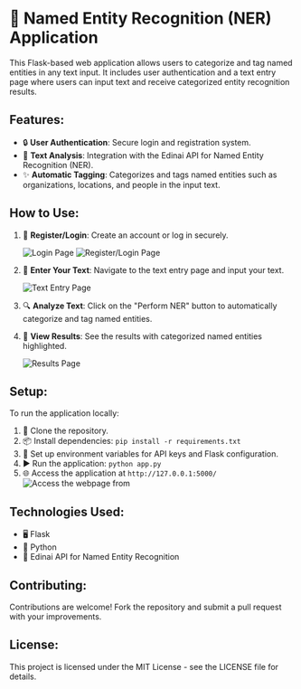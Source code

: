 # 🌟 **Named Entity Recognition (NER) Application**

This Flask-based web application allows users to categorize and tag named entities in any text input. It includes user authentication and a text entry page where users can input text and receive categorized entity recognition results.


## **Features:**
- 🔒 **User Authentication**: Secure login and registration system.
- 🧠 **Text Analysis**: Integration with the Edinai API for Named Entity Recognition (NER).
- ✨ **Automatic Tagging**: Categorizes and tags named entities such as organizations, locations, and people in the input text.

## **How to Use:**
1. 📝 **Register/Login**: Create an account or log in securely.


    ![Login Page](https://private-user-images.githubusercontent.com/112764699/347789791-a23c32d5-a6a2-4755-97db-0f3b9d311619.png?jwt=eyJhbGciOiJIUzI1NiIsInR5cCI6IkpXVCJ9.eyJpc3MiOiJnaXRodWIuY29tIiwiYXVkIjoicmF3LmdpdGh1YnVzZXJjb250ZW50LmNvbSIsImtleSI6ImtleTUiLCJleHAiOjE3MjM5MTc1NzYsIm5iZiI6MTcyMzkxNzI3NiwicGF0aCI6Ii8xMTI3NjQ2OTkvMzQ3Nzg5NzkxLWEyM2MzMmQ1LWE2YTItNDc1NS05N2RiLTBmM2I5ZDMxMTYxOS5wbmc_WC1BbXotQWxnb3JpdGhtPUFXUzQtSE1BQy1TSEEyNTYmWC1BbXotQ3JlZGVudGlhbD1BS0lBVkNPRFlMU0E1M1BRSzRaQSUyRjIwMjQwODE3JTJGdXMtZWFzdC0xJTJGczMlMkZhd3M0X3JlcXVlc3QmWC1BbXotRGF0ZT0yMDI0MDgxN1QxNzU0MzZaJlgtQW16LUV4cGlyZXM9MzAwJlgtQW16LVNpZ25hdHVyZT04NzgzOGIwNzBkMjMyNzkyYWFhM2ZiOGE5ZjljNWQzYTg0MmYyYWZlNzM2MDI5MmM2ZjRlYjIyOGM2MDhhNjYyJlgtQW16LVNpZ25lZEhlYWRlcnM9aG9zdCZhY3Rvcl9pZD0wJmtleV9pZD0wJnJlcG9faWQ9MCJ9.3KAFT9tNQRTmfgUlV3xVKU3mGx3l_G6ZM8Y_NDZs_p0)
   ![Register/Login Page](https://private-user-images.githubusercontent.com/112764699/347789791-a23c32d5-a6a2-4755-97db-0f3b9d311619.png?jwt=eyJhbGciOiJIUzI1NiIsInR5cCI6IkpXVCJ9.eyJpc3MiOiJnaXRodWIuY29tIiwiYXVkIjoicmF3LmdpdGh1YnVzZXJjb250ZW50LmNvbSIsImtleSI6ImtleTUiLCJleHAiOjE3MjA2OTU3MzIsIm5iZiI6MTcyMDY5NTQzMiwicGF0aCI6Ii8xMTI3NjQ2OTkvMzQ3Nzg5NzkxLWEyM2MzMmQ1LWE2YTItNDc1NS05N2RiLTBmM2I5ZDMxMTYxOS5wbmc_WC1BbXotQWxnb3JpdGhtPUFXUzQtSE1BQy1TSEEyNTYmWC1BbXotQ3JlZGVudGlhbD1BS0lBVkNPRFlMU0E1M1BRSzRaQSUyRjIwMjQwNzExJTJGdXMtZWFzdC0xJTJGczMlMkZhd3M0X3JlcXVlc3QmWC1BbXotRGF0ZT0yMDI0MDcxMVQxMDU3MTJaJlgtQW16LUV4cGlyZXM9MzAwJlgtQW16LVNpZ25hdHVyZT00YWJjYzRmODZkZWM1YjlkZDM3MDE0OWI0ODY0MjBkYzUxZDk5MWFiMTY3ZDY1YmJkZmQ5Yjg4ZjFiZDU0MDg4JlgtQW16LVNpZ25lZEhlYWRlcnM9aG9zdCZhY3Rvcl9pZD0wJmtleV9pZD0wJnJlcG9faWQ9MCJ9.hiQUFJuIQwaq7GannShGD_-Reltk3t-36uxolv6DtJ8) <!-- Replace with your register/login page image path -->
3. 💬 **Enter Your Text**: Navigate to the text entry page and input your text.

   ![Text Entry Page](https://private-user-images.githubusercontent.com/112764699/347789806-7d1e8dd8-b1a8-432c-adf2-860c2877ace5.png?jwt=eyJhbGciOiJIUzI1NiIsInR5cCI6IkpXVCJ9.eyJpc3MiOiJnaXRodWIuY29tIiwiYXVkIjoicmF3LmdpdGh1YnVzZXJjb250ZW50LmNvbSIsImtleSI6ImtleTUiLCJleHAiOjE3MjA2OTU3MzIsIm5iZiI6MTcyMDY5NTQzMiwicGF0aCI6Ii8xMTI3NjQ2OTkvMzQ3Nzg5ODA2LTdkMWU4ZGQ4LWIxYTgtNDMyYy1hZGYyLTg2MGMyODc3YWNlNS5wbmc_WC1BbXotQWxnb3JpdGhtPUFXUzQtSE1BQy1TSEEyNTYmWC1BbXotQ3JlZGVudGlhbD1BS0lBVkNPRFlMU0E1M1BRSzRaQSUyRjIwMjQwNzExJTJGdXMtZWFzdC0xJTJGczMlMkZhd3M0X3JlcXVlc3QmWC1BbXotRGF0ZT0yMDI0MDcxMVQxMDU3MTJaJlgtQW16LUV4cGlyZXM9MzAwJlgtQW16LVNpZ25hdHVyZT0yMWYzMDRlMmZmZjE1MjEzODRmZTIxNmNkNzY1ZDExMWJlMGE1ZGNhMTgzODBkMWI1ZWRkYWE4MjhjODgxYjNkJlgtQW16LVNpZ25lZEhlYWRlcnM9aG9zdCZhY3Rvcl9pZD0wJmtleV9pZD0wJnJlcG9faWQ9MCJ9.JmgkV8D5iaNeMD2imaEBw26odfkatkHbLRBDVBspaKw) <!-- Replace with your text entry page image path -->
5. 🔍 **Analyze Text**: Click on the "Perform NER" button to automatically categorize and tag named entities.

6. 📄 **View Results**: See the results with categorized named entities highlighted.

   ![Results Page](https://private-user-images.githubusercontent.com/112764699/347789806-7d1e8dd8-b1a8-432c-adf2-860c2877ace5.png?jwt=eyJhbGciOiJIUzI1NiIsInR5cCI6IkpXVCJ9.eyJpc3MiOiJnaXRodWIuY29tIiwiYXVkIjoicmF3LmdpdGh1YnVzZXJjb250ZW50LmNvbSIsImtleSI6ImtleTUiLCJleHAiOjE3MjA2OTU3MzIsIm5iZiI6MTcyMDY5NTQzMiwicGF0aCI6Ii8xMTI3NjQ2OTkvMzQ3Nzg5ODA2LTdkMWU4ZGQ4LWIxYTgtNDMyYy1hZGYyLTg2MGMyODc3YWNlNS5wbmc_WC1BbXotQWxnb3JpdGhtPUFXUzQtSE1BQy1TSEEyNTYmWC1BbXotQ3JlZGVudGlhbD1BS0lBVkNPRFlMU0E1M1BRSzRaQSUyRjIwMjQwNzExJTJGdXMtZWFzdC0xJTJGczMlMkZhd3M0X3JlcXVlc3QmWC1BbXotRGF0ZT0yMDI0MDcxMVQxMDU3MTJaJlgtQW16LUV4cGlyZXM9MzAwJlgtQW16LVNpZ25hdHVyZT0yMWYzMDRlMmZmZjE1MjEzODRmZTIxNmNkNzY1ZDExMWJlMGE1ZGNhMTgzODBkMWI1ZWRkYWE4MjhjODgxYjNkJlgtQW16LVNpZ25lZEhlYWRlcnM9aG9zdCZhY3Rvcl9pZD0wJmtleV9pZD0wJnJlcG9faWQ9MCJ9.JmgkV8D5iaNeMD2imaEBw26odfkatkHbLRBDVBspaKw) <!-- Replace with your results page image path -->

## **Setup:**
To run the application locally:

1. 📂 Clone the repository.
2. 📦 Install dependencies: `pip install -r requirements.txt`
3. 🔧 Set up environment variables for API keys and Flask configuration.
4. ▶️ Run the application: `python app.py`
5. 🌐 Access the application at `http://127.0.0.1:5000/`
![Access the webpage from](https://private-user-images.githubusercontent.com/112764699/347792437-c237b484-9a84-458e-8240-5d32d243d9ea.png?jwt=eyJhbGciOiJIUzI1NiIsInR5cCI6IkpXVCJ9.eyJpc3MiOiJnaXRodWIuY29tIiwiYXVkIjoicmF3LmdpdGh1YnVzZXJjb250ZW50LmNvbSIsImtleSI6ImtleTUiLCJleHAiOjE3MjA2OTYxMjAsIm5iZiI6MTcyMDY5NTgyMCwicGF0aCI6Ii8xMTI3NjQ2OTkvMzQ3NzkyNDM3LWMyMzdiNDg0LTlhODQtNDU4ZS04MjQwLTVkMzJkMjQzZDllYS5wbmc_WC1BbXotQWxnb3JpdGhtPUFXUzQtSE1BQy1TSEEyNTYmWC1BbXotQ3JlZGVudGlhbD1BS0lBVkNPRFlMU0E1M1BRSzRaQSUyRjIwMjQwNzExJTJGdXMtZWFzdC0xJTJGczMlMkZhd3M0X3JlcXVlc3QmWC1BbXotRGF0ZT0yMDI0MDcxMVQxMTAzNDBaJlgtQW16LUV4cGlyZXM9MzAwJlgtQW16LVNpZ25hdHVyZT1lMjc5ZmJkOGFkM2ExNGJhYzc4NzMxOTQ3ODNlOWFkNGJhZTcwNzQ2YTczNjZjMGE3ZDc2YzMwZmI0MTk3NDVhJlgtQW16LVNpZ25lZEhlYWRlcnM9aG9zdCZhY3Rvcl9pZD0wJmtleV9pZD0wJnJlcG9faWQ9MCJ9.eR7ZC5YTEsU_JxTwq2EV4eHf2_2nnp0ZB3Md48hHqME)

## **Technologies Used:**
- 🖥️ Flask
- 🐍 Python
- 🔗 Edinai API for Named Entity Recognition

## **Contributing:**
Contributions are welcome! Fork the repository and submit a pull request with your improvements.

## **License:**
This project is licensed under the MIT License - see the LICENSE file for details.
